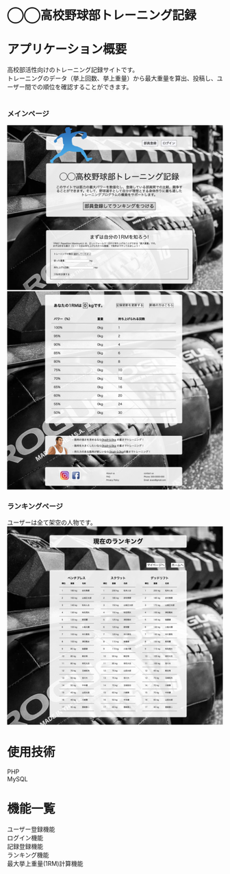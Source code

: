 # ◯◯高校野球部トレーニング記録
# アプリケーション概要<br>
高校部活性向けのトレーニング記録サイトです。 <br>
トレーニングのデータ（挙上回数、挙上重量）から最大重量を算出、投稿し、ユーザー間での順位を確認することができます。<br>
<br>
### メインページ
<img src="myphoto1.png">
<br>
<img src="myphoto2.png">
<br>

### ランキングページ
ユーザーは全て架空の人物です。
<img src="myphoto3.png">


# 使用技術<br>
PHP<br>
MySQL<br>

# 機能一覧<br>
ユーザー登録機能<br>
ログイン機能<br>
記録登録機能<br>
ランキング機能<br>
最大挙上重量(1RM)計算機能<br>

